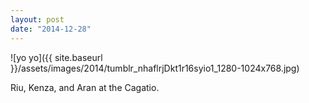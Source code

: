 ```yaml
---
layout: post
date: "2014-12-28"
---
```


![yo yo]({{ site.baseurl }}/assets/images/2014/tumblr_nhaflrjDkt1r16syio1_1280-1024x768.jpg)

Riu, Kenza, and Aran at the Cagatio.
